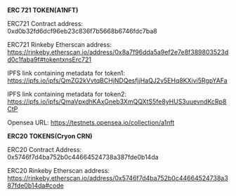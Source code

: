 **ERC 721 TOKEN(A1NFT)**
 
ERC721 Contract address: 0xd0b32fd6dcf96eb23c836f7b5668b6746fdc7ba8

ERC721 Rinkeby Etherscan address: https://rinkeby.etherscan.io/address/0x8a7f96dda5a9ef2e7e8f389803523dd0c1faba9f#tokentxnsErc721

IPFS link containing metadata for token1: https://ipfs.io/ipfs/QmZG2kVvtqBCHjNDQesfjjHaQJ2v5EHq8KXivi5RgpYAFa

IPFS link containing metadata for token2: https://ipfs.io/ipfs/QmaVpxdhKAxGneb3XmQQXtS5fe8yHUS3uuevndKcRp8CtP

Opensea URL: https://testnets.opensea.io/collection/a1nft


**ERC20 TOKENS(Cryon CRN)**

ERC20 Contract Address: 0x5746f7d4ba752b0c44664524738a387fde0b14da

ERC20 Rinkeby Etherscan address: https://rinkeby.etherscan.io/address/0x5746f7d4ba752b0c44664524738a387fde0b14da#code
